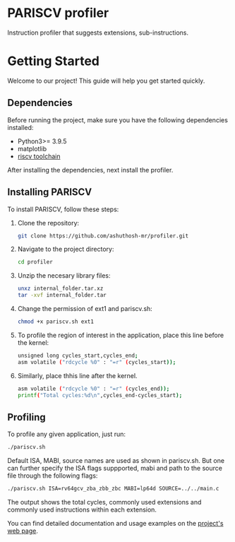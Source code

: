 # PARISCV profiler
Instruction profiler that suggests extensions, sub-instructions.

# Getting Started

Welcome to our project! This guide will help you get started quickly.

## Dependencies

Before running the project, make sure you have the following dependencies installed:

- Python3>= 3.9.5
- matplotlib
- [riscv toolchain](https://github.com/riscv-collab/riscv-gnu-toolchain/)

After installing the dependencies, next install the profiler.


## Installing PARISCV

To install PARISCV, follow these steps:

1. Clone the repository:

    ```bash
    git clone https://github.com/ashuthosh-mr/profiler.git
    ```

2. Navigate to the project directory:

    ```bash
    cd profiler
    ```

3. Unzip the necesary library files:

    ```bash
    unxz internal_folder.tar.xz
    tar -xvf internal_folder.tar
    ```
4. Change the permission of ext1 and pariscv.sh:

   ```bash
   chmod +x pariscv.sh ext1
   ```
5. To profile the region of interest in the application, place this line before the kernel:

    ```bash
    unsigned long cycles_start,cycles_end;
    asm volatile ("rdcycle %0" : "=r" (cycles_start));
    ```

6. Similarly, place thhis line after the kernel.

   ```bash
   asm volatile ("rdcycle %0" : "=r" (cycles_end));
   printf("Total cycles:%d\n",cycles_end-cycles_start);
   ```
## Profiling

To profile any given application, just run:

   ```bash
   ./pariscv.sh
   ```
Default ISA, MABI, source names are used as shown in pariscv.sh. But one can further specify the ISA flags suppported, mabi and path to the source file through the following flags:

   ```bash
   ./pariscv.sh ISA=rv64gcv_zba_zbb_zbc MABI=lp64d SOURCE=../../main.c
   ```
The output shows the total cycles, commonly used extensions and commonly used instructions within each extension.

You can find detailed documentation and usage examples on the [project's web page](https://ashuthosh.de/pariscv-site/).
